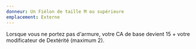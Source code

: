 ```yaml
---
donneur: Un Fiélon de taille M ou supérieure
emplacement: Externe
---
```

Lorsque vous ne portez pas d'armure, votre CA de base devient 15 + votre modificateur de Dextérité (maximum 2).
